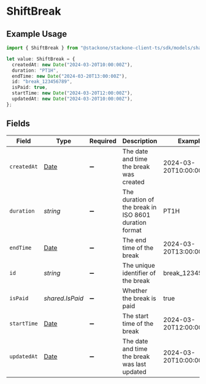 # ShiftBreak

## Example Usage

```typescript
import { ShiftBreak } from "@stackone/stackone-client-ts/sdk/models/shared";

let value: ShiftBreak = {
  createdAt: new Date("2024-03-20T10:00:00Z"),
  duration: "PT1H",
  endTime: new Date("2024-03-20T13:00:00Z"),
  id: "break_123456789",
  isPaid: true,
  startTime: new Date("2024-03-20T12:00:00Z"),
  updatedAt: new Date("2024-03-20T10:00:00Z"),
};
```

## Fields

| Field                                                                                         | Type                                                                                          | Required                                                                                      | Description                                                                                   | Example                                                                                       |
| --------------------------------------------------------------------------------------------- | --------------------------------------------------------------------------------------------- | --------------------------------------------------------------------------------------------- | --------------------------------------------------------------------------------------------- | --------------------------------------------------------------------------------------------- |
| `createdAt`                                                                                   | [Date](https://developer.mozilla.org/en-US/docs/Web/JavaScript/Reference/Global_Objects/Date) | :heavy_minus_sign:                                                                            | The date and time the break was created                                                       | 2024-03-20T10:00:00Z                                                                          |
| `duration`                                                                                    | *string*                                                                                      | :heavy_minus_sign:                                                                            | The duration of the break in ISO 8601 duration format                                         | PT1H                                                                                          |
| `endTime`                                                                                     | [Date](https://developer.mozilla.org/en-US/docs/Web/JavaScript/Reference/Global_Objects/Date) | :heavy_minus_sign:                                                                            | The end time of the break                                                                     | 2024-03-20T13:00:00Z                                                                          |
| `id`                                                                                          | *string*                                                                                      | :heavy_minus_sign:                                                                            | The unique identifier of the break                                                            | break_123456789                                                                               |
| `isPaid`                                                                                      | *shared.IsPaid*                                                                               | :heavy_minus_sign:                                                                            | Whether the break is paid                                                                     | true                                                                                          |
| `startTime`                                                                                   | [Date](https://developer.mozilla.org/en-US/docs/Web/JavaScript/Reference/Global_Objects/Date) | :heavy_minus_sign:                                                                            | The start time of the break                                                                   | 2024-03-20T12:00:00Z                                                                          |
| `updatedAt`                                                                                   | [Date](https://developer.mozilla.org/en-US/docs/Web/JavaScript/Reference/Global_Objects/Date) | :heavy_minus_sign:                                                                            | The date and time the break was last updated                                                  | 2024-03-20T10:00:00Z                                                                          |